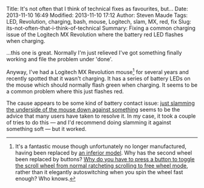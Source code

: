 Title: It's not often that I think of technical fixes as favourites, but...
Date: 2013-11-10 16:49
Modified: 2013-11-10 17:12
Author: Steven Maude
Tags: LED, Revolution, charging, bash, mouse, Logitech, slam, MX, red, fix
Slug: its-not-often-that-i-think-of-technical
Summary: Fixing a common charging issue of the Logitech MX Revolution where the battery red LED flashes when charging.

...this one is great. Normally I'm just relieved I've got something
finally working and file the problem under 'done'.

Anyway, I've had a Logitech MX Revolution mouse[^1] for several years and
recently spotted that it wasn't charging. It has a series of battery
LEDs on the mouse which should normally flash green when charging. It
seems to be a common problem where this just flashes red.

The cause appears to be some kind of battery contact issue: [just
slamming the underside of the mouse down against
something](http://alexking.org/blog/2008/01/29/mx-revolution-flashing-red-light-in-cradle)
seems to be the advice that many users have taken to resolve it. In my
case, it took a couple of tries to do this — and I'd recommend doing
slamming it against something soft — but it worked.

[^1]: It's a fantastic mouse though unfortunately no longer manufactured,
having been replaced by [an inferior
model](http://www.logitech.com/en-us/product/performance-mouse-mx). Why
has the second wheel been replaced by buttons? [Why do you have to press
a button to toggle the scroll wheel from normal ratcheting scrolling to
free wheel
mode](http://forums.logitech.com/t5/Mice-and-Pointing-Devices/Performance-Mouse-MX-how-to-change-scroll-wheel-settings-and/td-p/451972?nobounce), rather than it elegantly autoswitching when you spin the wheel fast
enough? Who knows.
